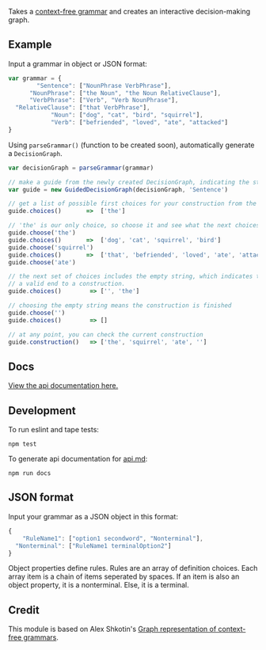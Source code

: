 Takes a [context-free grammar](https://en.wikipedia.org/wiki/Context-free_grammar) and creates an interactive decision-making graph.

## Example
Input a grammar in object or JSON format:
```js
var grammar = {
        "Sentence": ["NounPhrase VerbPhrase"],
      "NounPhrase": ["the Noun", "the Noun RelativeClause"],
      "VerbPhrase": ["Verb", "Verb NounPhrase"],
  "RelativeClause": ["that VerbPhrase"],
            "Noun": ["dog", "cat", "bird", "squirrel"],
            "Verb": ["befriended", "loved", "ate", "attacked"]
}
```
Using `parseGrammar()` (function to be created soon), automatically generate a `DecisionGraph`.

```js
var decisionGraph = parseGrammar(grammar)

// make a guide from the newly created DecisionGraph, indicating the starting point
var guide = new GuidedDecisionGraph(decisionGraph, 'Sentence')

// get a list of possible first choices for your construction from the grammar
guide.choices()       =>  ['the']

// 'the' is our only choice, so choose it and see what the next choices are
guide.choose('the')
guide.choices()       =>  ['dog', 'cat', 'squirrel', 'bird']
guide.choose('squirrel')
guide.choices()       =>  ['that', 'befriended', 'loved', 'ate', 'attacked']
guide.choose('ate')

// the next set of choices includes the empty string, which indicates this could be
// a valid end to a construction.
guide.choices()        => ['', 'the']

// choosing the empty string means the construction is finished
guide.choose('')
guide.choices()        => []

// at any point, you can check the current construction
guide.construction()   => ['the', 'squirrel', 'ate', '']
```

## Docs
[View the api documentation here.](api.md)


## Development

To run eslint and tape tests:
```
npm test
```

To generate api documentation for [api.md](api.md):
```
npm run docs
```


## JSON format
Input your grammar as a JSON object in this format:
```js
{
    "RuleName1": ["option1 secondword", "Nonterminal"],
  "Nonterminal": ["RuleName1 terminalOption2"]
}
```
Object properties define rules. Rules are an array of definition choices.
Each array item is a chain of items seperated by spaces. If an item is also an object property, it is a nonterminal. Else, it is a terminal.



## Credit
This module is based on Alex Shkotin's [Graph representation of context-free grammars](http://arxiv.org/pdf/cs/0703015.pdf).